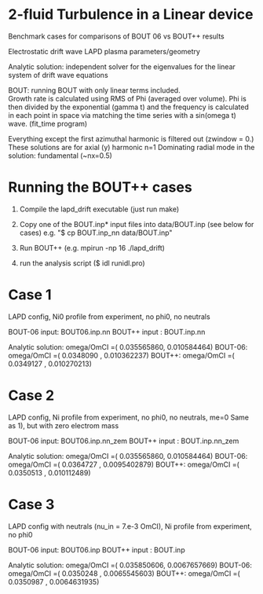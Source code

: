 2-fluid Turbulence in a Linear device
=====================================

Benchmark cases for comparisons of BOUT 06 vs BOUT++ results

Electrostatic drift wave
LAPD plasma parameters/geometry


Analytic solution: independent solver for the eigenvalues for the
linear system of drift wave equations

BOUT: running BOUT with only linear terms included.  
Growth rate is calculated using RMS of Phi (averaged over volume). Phi
is then divided by the exponential (gamma t) and the frequency is
calculated in each point in space via matching the time series with a
sin(omega t) wave.  (fit_time program)

Everything except the first azimuthal harmonic is filtered out (zwindow = 0.) 
These solutions are for axial (y) harmonic n=1
Dominating radial mode in the solution: fundamental (~nx=0.5)

Running the BOUT++ cases
========================

1. Compile the lapd_drift executable (just run make)

2. Copy one of the BOUT.inp* input files into data/BOUT.inp
   (see below for cases) e.g. "$ cp BOUT.inp_nn data/BOUT.inp"

3. Run BOUT++ (e.g. mpirun -np 16 ./lapd_drift)

4. run the analysis script ($ idl runidl.pro)

Case 1
======
LAPD config, Ni0 profile from experiment, no phi0, no neutrals

BOUT-06 input: BOUT06.inp.nn
BOUT++ input : BOUT.inp.nn

Analytic solution: omega/OmCI  =( 0.035565860, 0.010584464)
BOUT-06:           omega/OmCI  =( 0.0348090  , 0.010362237)
BOUT++:            omega/OmCI  =( 0.0349127  , 0.010270213)

Case 2
======

LAPD config, Ni profile from experiment, no phi0, no neutrals, me=0
Same as 1), but with zero electrom mass

BOUT-06 input: BOUT06.inp.nn_zem
BOUT++ input : BOUT.inp.nn_zem

Analytic solution: omega/OmCI  =( 0.035565860, 0.010584464)
BOUT-06:           omega/OmCI  =( 0.0364727  , 0.0095402879)
BOUT++:            omega/OmCI  =( 0.0350513  , 0.010112489)

Case 3
======

LAPD config with neutrals (nu_in = 7.e-3 OmCI),
Ni profile from experiment, no phi0

BOUT-06 input: BOUT06.inp
BOUT++ input : BOUT.inp

Analytic solution: omega/OmCI  =( 0.035850606, 0.0067657669)
BOUT-06:           omega/OmCI  =( 0.0350248  , 0.0065545603)
BOUT++:            omega/OmCI  =( 0.0350987  , 0.0064631935)

